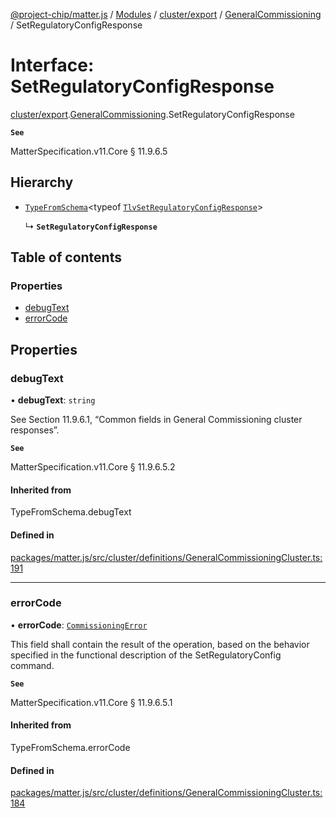 [@project-chip/matter.js](../README.md) / [Modules](../modules.md) / [cluster/export](../modules/cluster_export.md) / [GeneralCommissioning](../modules/cluster_export.GeneralCommissioning.md) / SetRegulatoryConfigResponse

# Interface: SetRegulatoryConfigResponse

[cluster/export](../modules/cluster_export.md).[GeneralCommissioning](../modules/cluster_export.GeneralCommissioning.md).SetRegulatoryConfigResponse

**`See`**

MatterSpecification.v11.Core § 11.9.6.5

## Hierarchy

- [`TypeFromSchema`](../modules/tlv_export.md#typefromschema)\<typeof [`TlvSetRegulatoryConfigResponse`](../modules/cluster_export.GeneralCommissioning.md#tlvsetregulatoryconfigresponse)\>

  ↳ **`SetRegulatoryConfigResponse`**

## Table of contents

### Properties

- [debugText](cluster_export.GeneralCommissioning.SetRegulatoryConfigResponse.md#debugtext)
- [errorCode](cluster_export.GeneralCommissioning.SetRegulatoryConfigResponse.md#errorcode)

## Properties

### debugText

• **debugText**: `string`

See Section 11.9.6.1, “Common fields in General Commissioning cluster responses”.

**`See`**

MatterSpecification.v11.Core § 11.9.6.5.2

#### Inherited from

TypeFromSchema.debugText

#### Defined in

[packages/matter.js/src/cluster/definitions/GeneralCommissioningCluster.ts:191](https://github.com/project-chip/matter.js/blob/2d9f2165d2672864fda3496a6d0d5f93597f82c6/packages/matter.js/src/cluster/definitions/GeneralCommissioningCluster.ts#L191)

___

### errorCode

• **errorCode**: [`CommissioningError`](../enums/cluster_export.GeneralCommissioning.CommissioningError.md)

This field shall contain the result of the operation, based on the behavior specified in the functional
description of the SetRegulatoryConfig command.

**`See`**

MatterSpecification.v11.Core § 11.9.6.5.1

#### Inherited from

TypeFromSchema.errorCode

#### Defined in

[packages/matter.js/src/cluster/definitions/GeneralCommissioningCluster.ts:184](https://github.com/project-chip/matter.js/blob/2d9f2165d2672864fda3496a6d0d5f93597f82c6/packages/matter.js/src/cluster/definitions/GeneralCommissioningCluster.ts#L184)

